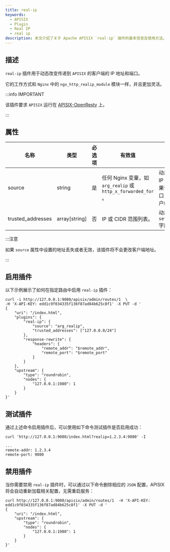 ```yaml
---
title: real-ip
keywords:
  - APISIX
  - Plugin
  - Real IP
  - real ip
description: 本文介绍了关于 Apache APISIX `real-ip` 插件的基本信息及使用方法。 
---
```


<!--
#
# Licensed to the Apache Software Foundation (ASF) under one or more
# contributor license agreements.  See the NOTICE file distributed with
# this work for additional information regarding copyright ownership.
# The ASF licenses this file to You under the Apache License, Version 2.0
# (the "License"); you may not use this file except in compliance with
# the License.  You may obtain a copy of the License at
#
#     http://www.apache.org/licenses/LICENSE-2.0
#
# Unless required by applicable law or agreed to in writing, software
# distributed under the License is distributed on an "AS IS" BASIS,
# WITHOUT WARRANTIES OR CONDITIONS OF ANY KIND, either express or implied.
# See the License for the specific language governing permissions and
# limitations under the License.
#
-->

## 描述

`real-ip` 插件用于动态改变传递到 `APISIX` 的客户端的 IP 地址和端口。

它的工作方式和 `Nginx` 中的 `ngx_http_realip_module` 模块一样，并且更加灵活。

:::info IMPORTANT

该插件要求 `APISIX` 运行在 [APISIX-OpenResty](../how-to-build.md#步骤-6-为-apache-apisix-构建-openresty) 上。

:::

## 属性

| 名称              | 类型          | 必选项 | 有效值                                                       | 描述                                                                                     |
|-------------------|---------------|-------|-------------------------------------------------------------|------------------------------------------------------------------------------------------|
| source            | string        | 是    | 任何 Nginx 变量，如 `arg_realip` 或 `http_x_forwarded_for` 。 | 动态设置客户端的 IP 地址和端口。如果该值不包含端口，则不会更改客户端的端口。                      |
| trusted_addresses | array[string] | 否    | IP 或 CIDR 范围列表。                                     | 动态设置 `set_real_ip_from` 字段。                                                        |

:::注意

如果 `source` 属性中设置的地址丢失或者无效，该插件将不会更改客户端地址。

:::

## 启用插件

以下示例展示了如何在指定路由中启用 `real-ip` 插件：

```shell
curl -i http://127.0.0.1:9080/apisix/admin/routes/1  \
-H 'X-API-KEY: edd1c9f034335f136f87ad84b625c8f1' -X PUT -d '
{
    "uri": "/index.html",
    "plugins": {
        "real-ip": {
            "source": "arg_realip",
            "trusted_addresses": ["127.0.0.0/24"]
        },
        "response-rewrite": {
            "headers": {
                "remote_addr": "$remote_addr",
                "remote_port": "$remote_port"
            }
        }
    },
    "upstream": {
        "type": "roundrobin",
        "nodes": {
            "127.0.0.1:1980": 1
        }
    }
}'
```

## 测试插件

通过上述命令启用插件后，可以使用如下命令测试插件是否启用成功：

```shell
curl 'http://127.0.0.1:9080/index.html?realip=1.2.3.4:9080' -I
```

```shell
...
remote-addr: 1.2.3.4
remote-port: 9080
```

## 禁用插件

当你需要禁用 `real-ip` 插件时，可以通过以下命令删除相应的 `JSON` 配置，APISIX 将会自动重新加载相关配置，无需重启服务：

```shell
curl http://127.0.0.1:9080/apisix/admin/routes/1  -H 'X-API-KEY: edd1c9f034335f136f87ad84b625c8f1' -X PUT -d '
{
    "uri": "/index.html",
    "upstream": {
        "type": "roundrobin",
        "nodes": {
            "127.0.0.1:1980": 1
        }
    }
}'
```
